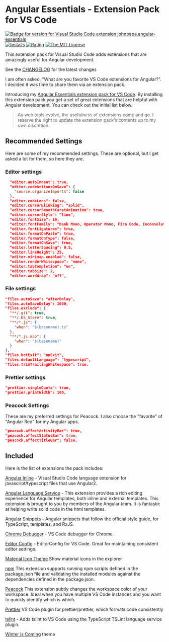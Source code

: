 # Angular Essentials - Extension Pack for VS Code

[![Badge for version for Visual Studio Code extension johnpapa.angular-essentials](https://vsmarketplacebadge.apphb.com/version/johnpapa.angular-essentials.svg?color=blue&style=?style=for-the-badge&logo=visual-studio-code)](https://marketplace.visualstudio.com/items?itemName=johnpapa.angular-essentials&wt.mc_id=vscodepeacock-github-jopapa) [![Installs](https://vsmarketplacebadge.apphb.com/installs-short/johnpapa.angular-essentials.svg?color=blue&style=flat-square)](https://marketplace.visualstudio.com/items?itemName=johnpapa.angular-essentials)
[![Rating](https://vsmarketplacebadge.apphb.com/rating/johnpapa.angular-essentials.svg?color=blue&style=flat-square)](https://marketplace.visualstudio.com/items?itemName=johnpapa.angular-essentials) [![The MIT License](https://img.shields.io/badge/license-MIT-orange.svg?color=blue&style=flat-square)](http://opensource.org/licenses/MIT)

This extension pack for Visual Studio Code adds extensions that are amazingly useful for Angular development.

See the [CHANGELOG](CHANGELOG.md) for the latest changes

I am often asked, "What are you favorite VS Code extensions for Angular?". I decided it was time to share them via an extension pack.

Introducing my [Angular Essentials extension pack for VS Code](https://marketplace.visualstudio.com/items?itemName=johnpapa.angular-essentials). By installing this extension pack you get a set of great extensions that are helpful with Angular development. You can check out the initial list below.

> As web tools evolve, the usefulness of extensions come and go. I reserve the right to update the extension pack's contents up to my own discretion.

## Recommended Settings

Here are some of my recommended settings. These are optional, but I get asked a lot for them, so here they are.

### Editor settings

```json
  "editor.autoIndent": true,
  "editor.codeActionsOnSave": {
    "source.organizeImports": false
  },
  "editor.codeLens": false,
  "editor.cursorBlinking": "solid",
  "editor.cursorSmoothCaretAnimation": true,
  "editor.cursorStyle": "line",
  "editor.fontSize": 16,
  "editor.fontFamily": "Dank Mono, Operator Mono, Fira Code, Inconsolata, Menlo",
  "editor.fontLigatures": true,
  "editor.formatOnPaste": true,
  "editor.formatOnType": false,
  "editor.formatOnSave": true,
  "editor.letterSpacing": 0.5,
  "editor.lineHeight": 25,
  "editor.minimap.enabled": false,
  "editor.renderWhitespace": "none",
  "editor.tabCompletion": "on",
  "editor.tabSize": 2,
  "editor.wordWrap": "off",
```

### File settings

```json
"files.autoSave": "afterDelay",
"files.autoSaveDelay": 1000,
"files.exclude": {
  "**/.git": true,
  "**/.DS_Store": true,
  "**/*.js": {
    "when": "$(basename).ts"
  },
  "**/*.js.map": {
    "when": "$(basename)"
  }
},
"files.hotExit": "onExit",
"files.defaultLanguage": "typescript",
"files.trimTrailingWhitespace": true,
```

### Prettier settings

```json
"prettier.singleQuote": true,
"prettier.printWidth": 100,
```

### Peacock Settings

These are my preferred settings for Peacock. I also choose the "favorite" of "Angular Red" for my Angular apps.

```json
"peacock.affectActivityBar": true,
"peacock.affectStatusBar": true,
"peacock.affectTitleBar": false,
```

## Included

Here is the list of extensions the pack includes:

[Angular Inline](https://marketplace.visualstudio.com/items?itemName=natewallace.angular2-inline&wt.mc_id=vscodeangularessentials-github-jopapa) - Visual Studio Code language extension for javascript/typescript files that use Angular2.

[Angular Language Service](https://marketplace.visualstudio.com/items?itemName=Angular.ng-template&wt.mc_id=vscodeangularessentials-github-jopapa) - This extension provides a rich editing experience for Angular templates, both inline and external templates. This extension is brought to you by members of the Angular team. It is fantastic at helping write solid code in the html templates.

[Angular Snippets](https://marketplace.visualstudio.com/items?itemName=johnpapa.Angular2&wt.mc_id=vscodeangularessentials-github-jopapa) - Angular snippets that follow the official style guide, for TypeScript, templates, and RxJS.

[Chrome Debugger](https://marketplace.visualstudio.com/items?itemName=msjsdiag.debugger-for-chrome&wt.mc_id=vscodeangularessentials-github-jopapa) - VS Code debugger for Chrome.

[Editor Config](https://marketplace.visualstudio.com/items?itemName=EditorConfig.EditorConfig&wt.mc_id=vscodeangularessentials-github-jopapa) - EditorConfig for VS Code. Great for maintaining consistent editor settings.

[Material Icon Theme](https://marketplace.visualstudio.com/items?itemName=pkief.material-icon-theme&wt.mc_id=vscodeangularessentials-github-jopapa) Show material icons in the explorer

[npm](https://marketplace.visualstudio.com/items?itemName=eg2.vscode-npm-script&wt.mc_id=vscodeangularessentials-github-jopapa) This extension supports running npm scripts defined in the package.json file and validating the installed modules against the dependencies defined in the package.json.

[Peacock](https://marketplace.visualstudio.com/items?itemName=johnpapa.vscode-peacock&wt.mc_id=vscodeangularessentials-github-jopapa) This extension subtly changes the workspace color of your workspace. Ideal when you have multiple VS Code instances and you want to quickly identify which is which.

[Prettier](https://marketplace.visualstudio.com/items?itemName=esbenp.prettier-vscode&wt.mc_id=vscodeangularessentials-github-jopapa) VS Code plugin for prettier/prettier, which formats code consistently

[tslint](https://marketplace.visualstudio.com/items?itemName=ms-vscode.vscode-typescript-tslint-plugin&wt.mc_id=vscodeangularessentials-github-jopapa) - Adds tslint to VS Code using the TypeScript TSLint language service plugin.

[Winter is Coming](https://marketplace.visualstudio.com/items?itemName=johnpapa.winteriscoming&wt.mc_id=vscodeangularessentials-github-jopapa) theme
